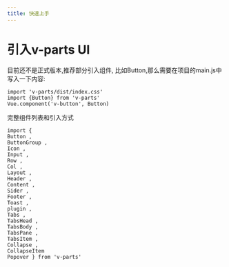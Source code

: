 ```yaml
---
title: 快速上手
---
```

# 引入v-parts UI
目前还不是正式版本,推荐部分引入组件, 比如Button,那么需要在项目的main.js中写入一下内容:
~~~
import 'v-parts/dist/index.css'
import {Button} from 'v-parts'
Vue.component('v-button', Button)
~~~
完整组件列表和引入方式
~~~
import {
Button ,
ButtonGroup ,
Icon ,
Input ,
Row ,
Col ,
Layout ,
Header ,
Content ,
Sider ,
Footer ,
Toast ,
plugin ,
Tabs ,
TabsHead ,
TabsBody ,
TabsPane ,
TabsItem ,
Collapse ,
CollapseItem 
Popover } from 'v-parts'
~~~